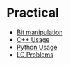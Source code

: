 # Practical
* [Bit manipulation](./LC/bit/bit.md)
* [C++ Usage](./LC/usage/usage.md)
* [Python Usage](./LC/usage/python_usage.md)
* [LC Problems](https://chentzj.notion.site/a44415f39e8c44438e00c128e634164e?v=966f626760c0427187b2eb45b00e4fe7)